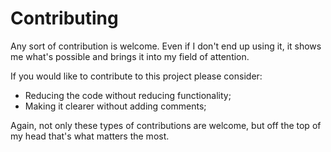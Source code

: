 # Contributing
Any sort of contribution is welcome. Even if I don't end up using it, it shows me what's possible and brings it into my field of attention.

If you would like to contribute to this project please consider:
* Reducing the code without reducing functionality;
* Making it clearer without adding comments;

Again, not only these types of contributions are welcome, but off the top of my head that's what matters the most.
